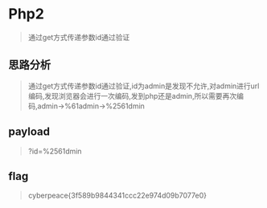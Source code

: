 # Php2

> 通过get方式传递参数id通过验证


## 思路分析

> 通过get方式传递参数id通过验证,id为admin是发现不允许,对admin进行url编码,发现浏览器会进行一次编码,发到php还是admin,所以需要再次编码,admin->%61admin->%2561dmin


## payload

> ?id=%2561dmin

## flag

> cyberpeace{3f589b9844341ccc22e974d09b7077e0}